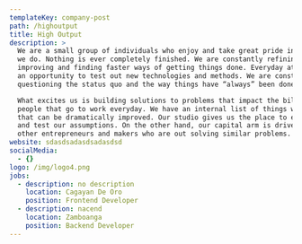 ```yaml
---
templateKey: company-post
path: /highoutput
title: High Output
description: >
  We are a small group of individuals who enjoy and take great pride in the work
  we do. Nothing is ever completely finished. We are constantly refining,
  improving and finding faster ways of getting things done. Everyday at work is
  an opportunity to test out new technologies and methods. We are constantly
  questioning the status quo and the way things have “always” been done.

  What excites us is building solutions to problems that impact the billions of
  people that go to work everyday. We have an internal list of things we believe
  that can be dramatically improved. Our studio gives us the place to experiment
  and test our assumptions. On the other hand, our capital arm is driven to find
  other entrepreneurs and makers who are out solving similar problems.
website: sdasdsadasdsadasdsd
socialMedia:
  - {}
logo: /img/logo4.png
jobs:
  - description: no description
    location: Cagayan De Oro
    position: Frontend Developer
  - description: nacend
    location: Zamboanga
    position: Backend Developer
---
```


